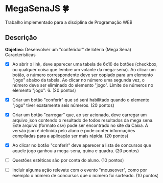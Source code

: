 # MegaSenaJS :four_leaf_clover:
Trabalho implementado para a disciplina de Programação WEB

## Descrição

**Objetivo**: Desenvolver um "conferidor" de loteria (Mega Sena)
Caracteristicas

- [X] Ao abrir o link, deve aparecer uma tabela de 6x10 de botões (checkbox, ou qualquer coisa que lembre um volante da mega-sena). Ao clicar um botão, o número correspondente deve ser copiado para um elemento "jogo" abaixo da tabela. Ao clicar no número uma segunda vez, o número deve ser eliminado do elemento "jogo". Limite de números no elemento "jogo": 6. (20 pontos)

- [X] Criar um botão "conferir" que só será habilitado quando o elemento "jogo" tiver exatamente seis números. (20 pontos)

- [X] Criar um botão "carregar" que, ao ser acionado, deve carregar um arquivo json contendo o resultado de todos resultados da mega sena. Este arquivo (formato csv) pode ser encontrado no site da Caixa. A versão json é definida pelo aluno e pode conter informações compiladas para a aplicação ser mais rápida. (20 pontos)

- [X] Ao clicar no botão "conferir" deve aparecer a lista de concursos que aquele jogo ganhou a mega-sena, quina e quadra. (20 pontos)

- [ ] Questões estéticas são por conta do aluno. (10 pontos)

- [ ] Incluir alguma ação relevate com o evento "mouseover", como por exemplo o número de concursos que o número foi sorteado. (10 pontos)